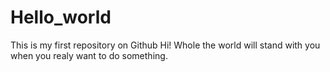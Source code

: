 # Hello_world
This is my first repository on Github
Hi!
Whole the world will stand with you when you realy want to do something.
